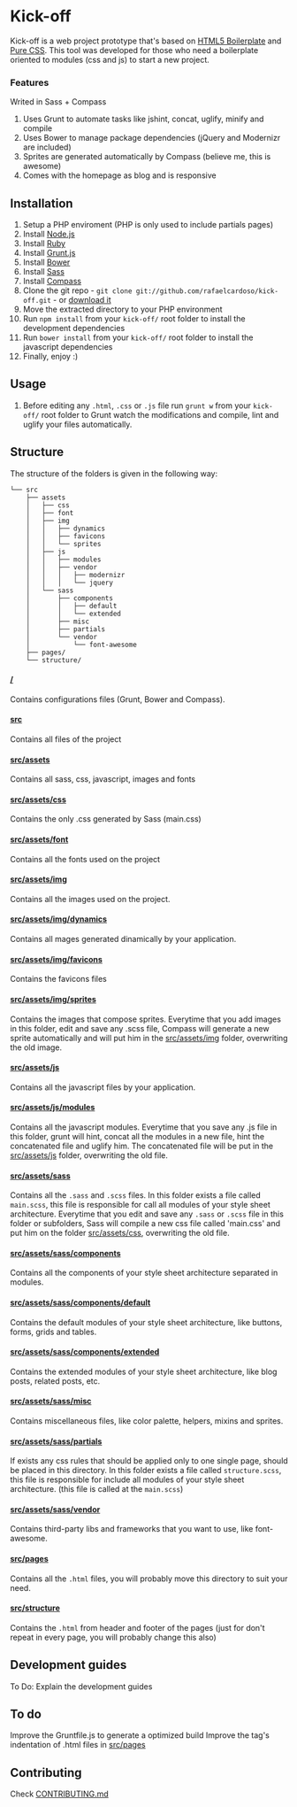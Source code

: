 # Kick-off

Kick-off is a web project prototype that's based on [HTML5 Boilerplate](http://www.html5boilerplate.com/) and [Pure CSS](purecss.io). This tool was developed for those who need a boilerplate oriented to modules (css and js) to start a new project.

### Features

Writed in Sass + Compass
1. Uses Grunt to automate tasks like jshint, concat, uglify, minify and compile
2. Uses Bower to manage package dependencies (jQuery and Modernizr are included)
3. Sprites are generated automatically by Compass (believe me, this is awesome)
4. Comes with the homepage as blog and is responsive

## Installation

1. Setup a PHP enviroment (PHP is only used to include partials pages)
2. Install [Node.js](http://nodejs.org/)
3. Install [Ruby](http://www.ruby-lang.org/en/downloads/)
4. Install [Grunt.js](http://gruntjs.com/)
5. Install [Bower](http://bower.io/)
6. Install [Sass](http://sass-lang.com/)
7. Install [Compass](http://compass-style.org/install/)
8. Clone the git repo - `git clone git://github.com/rafaelcardoso/kick-off.git` - or [download it](https://github.com/rafaelcardoso/kick-off/zipball/master)
9. Move the extracted directory to your PHP environment
10. Run `npm install` from your `kick-off/` root folder to install the development dependencies
11. Run `bower install` from your `kick-off/` root folder to install the javascript dependencies
12. Finally, enjoy :)

## Usage

1. Before editing any `.html`, `.css` or `.js` file run `grunt w` from your `kick-off/` root folder to Grunt watch the modifications and compile, lint and uglify your files automatically.

## Structure

The structure of the folders is given in the following way:

```
└── src
	├── assets
	│	├── css
	│	├── font
	│	├── img
	│	│ 	├── dynamics
	│	│ 	├── favicons
	│	│ 	└── sprites
	│	├── js
	│	│ 	├── modules
	│	│ 	├── vendor
	│	│ 	│	├── modernizr
	│	│ 	│	└── jquery
	│	└── sass
	│	 	├── components
	│	 	│	├── default
	│		│	└── extended
	│	 	├── misc
	│	 	├── partials
	│	 	└── vendor
	│			└── font-awesome
	├── pages/ 
	└── structure/ 
```

#### [/](https://github.com/rafaelcardoso/kick-off/tree/master)

Contains configurations files (Grunt, Bower and Compass).

#### [src](https://github.com/rafaelcardoso/kick-off/tree/master/src)

Contains all files of the project

#### [src/assets](https://github.com/rafaelcardoso/kick-off/tree/master/src/assets)

Contains all sass, css, javascript, images and fonts

#### [src/assets/css](https://github.com/rafaelcardoso/kick-off/tree/master/src/assets/css)

Contains the only .css generated by Sass (main.css)

#### [src/assets/font](https://github.com/rafaelcardoso/kick-off/tree/master/src/assets/font)

Contains all the fonts used on the project

#### [src/assets/img](https://github.com/rafaelcardoso/kick-off/tree/master/src/assets/img)

Contains all the images used on the project.

#### [src/assets/img/dynamics](https://github.com/rafaelcardoso/kick-off/tree/master/src/assets/img/dynamics)

Contains all mages generated dinamically by your application.

#### [src/assets/img/favicons](https://github.com/rafaelcardoso/kick-off/tree/master/src/assets/img/favicons)

Contains the favicons files

#### [src/assets/img/sprites](https://github.com/rafaelcardoso/kick-off/tree/master/src/assets/img/sprites)

Contains the images that compose sprites. Everytime that you add images in this folder, edit and save any .scss file, Compass will generate a new sprite automatically and will put him in the [src/assets/img](https://github.com/rafaelcardoso/kick-off/tree/master/src/assets/img) folder, overwriting the old image.

#### [src/assets/js](https://github.com/rafaelcardoso/kick-off/tree/master/src/assets/js)

Contains all the javascript files by your application.

#### [src/assets/js/modules](https://github.com/rafaelcardoso/kick-off/tree/master/src/assets/js/modules)

Contains all the javascript modules. Everytime that you save any .js file in this folder, grunt will hint, concat all the modules in a new file, hint the concatenated file and uglify him. The concatenated file will be put in the [src/assets/js](https://github.com/rafaelcardoso/kick-off/tree/master/src/assets/js) folder, overwriting the old file.

#### [src/assets/sass](https://github.com/rafaelcardoso/kick-off/tree/master/src/assets/sass/)

Contains all the `.sass` and `.scss` files. In this folder exists a file called `main.scss`, this file is responsible for call all modules of your style sheet architecture. Everytime that you edit and save any `.sass` or `.scss` file in this folder or subfolders, Sass will compile a new css file called 'main.css' and put him on the folder [src/assets/css](https://github.com/rafaelcardoso/kick-off/tree/master/src/assets/css), overwriting the old file.

#### [src/assets/sass/components](https://github.com/rafaelcardoso/kick-off/tree/master/src/assets/sass/components/)

Contains all the components of your style sheet architecture separated in modules.

#### [src/assets/sass/components/default](https://github.com/rafaelcardoso/kick-off/tree/master/src/assets/sass/components/default)

Contains the default modules of your style sheet architecture, like buttons, forms, grids and tables.

#### [src/assets/sass/components/extended](https://github.com/rafaelcardoso/kick-off/tree/master/src/assets/sass/components/extended)

Contains the extended modules of your style sheet architecture, like blog posts, related posts, etc.

#### [src/assets/sass/misc](https://github.com/rafaelcardoso/kick-off/tree/master/src/assets/sass/misc)

Contains miscellaneous files, like color palette, helpers, mixins and sprites.

#### [src/assets/sass/partials](https://github.com/rafaelcardoso/kick-off/tree/master/src/assets/sass/partials)

If exists any css rules that should be applied only to one single page, should be placed in this directory. In this folder exists a file called `structure.scss`, this file is responsible for include all modules of your style sheet architecture. (this file is called at the `main.scss`)

#### [src/assets/sass/vendor](https://github.com/rafaelcardoso/kick-off/tree/master/src/assets/sass/vendor)

Contains third-party libs and frameworks that you want to use, like font-awesome.

#### [src/pages](https://github.com/rafaelcardoso/kick-off/tree/master/src/pages)

Contains all the `.html` files, you will probably move this directory to suit your need.

#### [src/structure](https://github.com/rafaelcardoso/kick-off/tree/master/src/structure)

Contains the `.html` from header and footer of the pages (just for don't repeat in every page, you will probably change this also)

## Development guides

To Do: Explain the development guides

## To do

Improve the Gruntfile.js to generate a optimized build
Improve the tag's indentation of .html files in [src/pages](https://github.com/rafaelcardoso/kick-off/tree/master/src/pages)

## Contributing

Check [CONTRIBUTING.md](https://github.com/rafaelcardoso/kick-off/blob/master/README.md)
